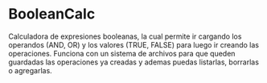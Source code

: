 # BooleanCalc
Calculadora de expresiones booleanas, la cual permite ir cargando los operandos (AND, OR) y los valores (TRUE, FALSE) para luego ir creando las operaciones. Funciona con un sistema de archivos para que queden guardadas las operaciones ya creadas y ademas puedas listarlas, borrarlas o agregarlas.
